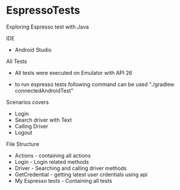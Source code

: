 # EspressoTests
Exploring Espresso test with Java

IDE 
- Android Studio 

All Tests
- All tests were executed on Emulator with API 26

- to run espresso tests following command can be used
"./gradlew connectedAndroidTest"

Scenarios covers 
- Login 
- Search driver with Text
- Calling Driver 
- Logout 

File Structure 
- Actions - containing all actions 
- Login - Login related methods 
- Driver - Searching and calling driver methods 
- GetCredential - getting latest user crdentials using api
- My Espresso tests - Containing all tests 
